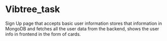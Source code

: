 # Vibtree_task
Sign Up page that accepts basic user information stores that information in MongoDB and fetches all the user data from the backend, shows the user info in frontend in the form of cards. 
